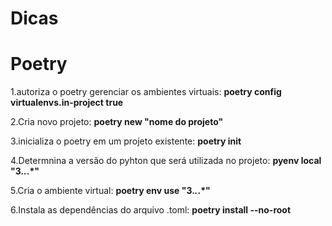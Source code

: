 # Dicas

# Poetry 

1.autoriza o poetry gerenciar os ambientes virtuais: **poetry config virtualenvs.in-project true**

2.Cria novo projeto: **poetry new "nome do projeto"**

3.inicializa o poetry em um projeto existente: **poetry init**

4.Determnina a versão do pyhton que será utilizada no projeto: **pyenv local "3.*.*.*"**

5.Cria o ambiente virtual: **poetry env use "3.*.*.*"**

6.Instala as dependências do arquivo .toml: **poetry install --no-root**

